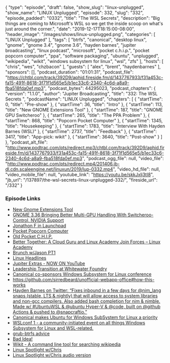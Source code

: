 {
  "type": "episode",
  "draft": false,
  "show_slug": "linux-unplugged",
  "show_name": "LINUX Unplugged",
  "episode": 332,
  "slug": "332",
  "episode_padded": "0332",
  "title": "The WSL Secrets",
  "description": "Big things are coming to Microsoft's WSL so we get the inside scoop on what's just around the corner.",
  "date": "2019-12-17T18:15:00-08:00",
  "header_image": "/images/shows/linux-unplugged.png",
  "categories": [
    "LINUX Unplugged"
  ],
  "tags": [
    "btrfs",
    "canonical",
    "desktop linux",
    "gnome",
    "gnome 3.4",
    "gnome 3.6",
    "hayden barnes",
    "jupiter broadcasting",
    "linux podcast",
    "microsoft",
    "pocket c.h.i.p.",
    "pocket popcorn computer",
    "ppa",
    "software packaging",
    "ubuntu",
    "unplugged",
    "wikipedia",
    "wikit",
    "windows subsystem for linux",
    "wsl",
    "zfs"
  ],
  "hosts": [
    "chris",
    "wes",
    "chzbacon"
  ],
  "guests": [
    "alex",
    "brent",
    "haydenbarnes"
  ],
  "sponsors": [],
  "podcast_duration": "01:01:31",
  "podcast_file": "https://chtbl.com/track/392D9/aphid.fireside.fm/d/1437767933/f31a453c-fa15-491f-8618-3f71f1d565e5/b1ec33c6-2340-4c6d-a8a9-fba518fda0ef.mp3",
  "podcast_bytes": 44295023,
  "podcast_chapters": {
    "version": "1.1.0",
    "author": "Jupiter Broadcasting",
    "title": "332: The WSL Secrets ",
    "podcastName": "LINUX Unplugged",
    "chapters": [
      {
        "startTime": 0,
        "title": "Pre-show"
      },
      {
        "startTime": 36,
        "title": "Intro"
      },
      {
        "startTime": 113,
        "title": "New GNOME Extensions Tool"
      },
      {
        "startTime": 187,
        "title": "GNOME GPU Switcheroo"
      },
      {
        "startTime": 265,
        "title": "The PPA Problem"
      },
      {
        "startTime": 868,
        "title": "Popcorn Pocket Computer"
      },
      {
        "startTime": 1345,
        "title": "Housekeeping"
      },
      {
        "startTime": 1783,
        "title": "Interview With Hayden Barnes (WSL)"
      },
      {
        "startTime": 2737,
        "title": "Feedback"
      },
      {
        "startTime": 3417,
        "title": "App-pick: wikit"
      },
      {
        "startTime": 3640,
        "title": "Post-show"
      }
    ]
  },
  "podcast_alt_file": "http://www.podtrac.com/pts/redirect.mp3/chtbl.com/track/392D9/aphid.fireside.fm/d/1437767933/f31a453c-fa15-491f-8618-3f71f1d565e5/b1ec33c6-2340-4c6d-a8a9-fba518fda0ef.mp3",
  "podcast_ogg_file": null,
  "video_file": "http://www.podtrac.com/pts/redirect.mp4/201406.jb-dl.cdn.scaleengine.net/linuxun/2019/lup-0332.mp4",
  "video_hd_file": null,
  "video_mobile_file": null,
  "youtube_link": "https://youtu.be/skkJxlj3tI8",
  "jb_url": "/137897/the-wsl-secrets-linux-unplugged-332/",
  "fireside_url": "/332"
}


### Episode Links

  * [New Gnome Extensions Tool](https://blogs.gnome.org/shell-dev/2019/11/22/a-review-of-gnome-shell-mutter-3-34/ "New Gnome Extensions Tool")
  * [GNOME 3.36 Bringing Better Multi-GPU Handling With Switcheroo-Control, NVIDIA Support](https://www.phoronix.com/scan.php?page=news_item&px=GNOME-3.36-Better-Dual-GPU "GNOME 3.36 Bringing Better Multi-GPU Handling With Switcheroo-Control, NVIDIA Support")
  * [Jonathon F in Launchpad](https://launchpad.net/~jonathonf "Jonathon F in Launchpad")
  * [Pocket Popcorn Computer](https://pocket.popcorncomputer.com/ "Pocket Popcorn Computer")
  * [Old Pocket C.H.I.P.](https://shop.pocketchip.co/collections/frontpage/products/pocket-c-h-i-p-new "Old Pocket C.H.I.P.")
  * [Better Together: A Cloud Guru and Linux Academy Join Forces – Linux Academy](https://linuxacademy.com/news/press-release/acloudguru/ "Better Together: A Cloud Guru and Linux Academy Join Forces – Linux Academy")
  * [Brunch w/Jason PT1](https://extras.show/40 "Brunch w/Jason PT1")
  * [Linux Headlines](https://linuxheadlines.show/ "Linux Headlines")
  * [Jupiter Extras - NOW ON YouTube](https://www.youtube.com/channel/UCkZKIGkCwEVupUDmVs3cRXA/videos "Jupiter Extras - NOW ON YouTube")
  * [Leadership Transition at Whitewater Foundry](https://www.whitewaterfoundry.com/blog/2019/10/6/transition-at-whitewater-foundry "Leadership Transition at Whitewater Foundry")
  * [Canonical co-sponsors Windows Subsystem for Linux conference](https://www.zdnet.com/article/canonical-co-sponsors-windows-subsystem-for-linux-conference/ "Canonical co-sponsors Windows Subsystem for Linux conference")
  * <https://github.com/sirredbeard/unofficial-webapp-office#how-this-works>
  * [Hayden Barnes on Twitter: “Fixes inbound in a few days for @nim_lang snaps (stable, LTS & nightly) that will allow access to system libraries and non-gcc compilers. Also added bash completion for nim & nimble. Made w/ #UbuntuWSL & @ubuntu Hyper-V & @code, built on @github Actions & pushed to @snapcraftio.”](https://twitter.com/unixterminal/status/1204522751974891526 "Hayden Barnes on Twitter: “Fixes inbound in a few days for @nim_lang snaps \(stable, LTS & nightly\) that will allow access to system libraries and non-gcc compilers. Also added bash completion for nim & nimble. Made w/ #UbuntuWSL & @ubuntu Hyper-V & @code, built on @github Actions & pushed to @snapcraftio.”")
  * [Canonical makes Ubuntu for Windows SubSystem for Linux a priority](https://www.zdnet.com/article/canonical-makes-ubuntu-for-windows-subsystem-for-linux-a-priority/ "Canonical makes Ubuntu for Windows SubSystem for Linux a priority")
  * [WSLconf 1 - a community-initiated event on all things Windows Subsystem for Linux and WSL-related.](https://www.wslconf.dev/ "WSLconf 1 - a community-initiated event on all things Windows Subsystem for Linux and WSL-related.")
  * [grub-btrfs advice](https://slexy.org/view/s21Q5YBFKj "grub-btrfs advice")
  * [Bad Idea!](https://www.reddit.com/r/linuxunplugged/comments/e98g0t/apt_install_archlinux_linux_unplugged/ "Bad Idea!")
  * [Wikit - A command line tool for searching wikipedia](https://github.com/KorySchneider/wikit "Wikit - A command line tool for searching wikipedia")
  * [Linux Spotlight w/Chris](https://www.youtube.com/watch?v=0eWfV8ZRnBw "Linux Spotlight w/Chris")
  * [Linux Spotlight w/Chris audio version](https://linuxspotlight.fireside.fm/ "Linux Spotlight w/Chris audio version")



